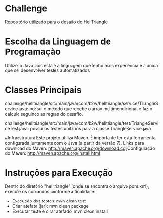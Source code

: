 # Challenge
Repositório utilizado para o desafio do HellTriangle

# Escolha da Linguagem de Programação
Utilizei o Java pois esta é a linguagem que tenho mais experiência e a única que sei desenvolver testes automatizados

# Classes Principais
challenge/helltriangle/src/main/java/com/b2w/helltriangle/service/TriangleService.java: possui o método que recebe o array multimendicional e faz o cálculo seguindo as regras do desafio.

challenge/helltriangle/src/main/java/com/b2w/helltriangle/test/TriangleServiceTest.java: possui os testes unitários para a classe TriangleService.java

#Infraestrutura
Este projeto utiliza Maven. É importante ter esta ferramenta configurada juntamente com o Java (a partir da versão 7).
Links para download do Maven: http://maven.apache.org/download.cgi
Configuração do Maven: http://maven.apache.org/install.html

# Instruções para Execução
Dentro do diretório "helltriangle" (onde se encontra o arquivo pom.xml), execute os comandos conforme a finalidade:

  - Execução dos testes: mvn clean test
  - Criar atefato (jar): mvn clean package 
  - Executar teste e cirar atefado: mvn clean install

